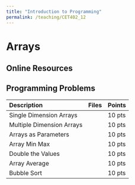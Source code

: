 ```yaml
---
title: "Introduction to Programming"
permalink: /teaching/CET402_12
---
```


# Arrays

## Online Resources

## Programming Problems

| Description                 | Files | Points |
| :-------------------------- | :----- | :----- |
| Single Dimension Arrays     |        | 10 pts |
| Multiple Dimension Arrays   |        | 10 pts |
| Arrays as Parameters        |        | 10 pts |
| Array Min Max               |        | 10 pts |
| Double the Values           |        | 10 pts |
| Array Average               |        | 10 pts |
| Bubble Sort                 |        | 10 pts |
